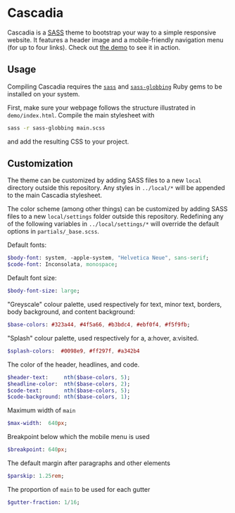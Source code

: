 # Cascadia

Cascadia is a [SASS](http://sass-lang.com) theme to bootstrap your way to a simple responsive website. It features a header image and a mobile-friendly navigation menu (for up to four links). Check out [the demo](https://cdn.rawgit.com/rchurchley/cascadia-scss/master/demo/index.html) to see it in action.


## Usage

Compiling Cascadia requires the [`sass`](http://sass-lang.com) and [`sass-globbing`](https://github.com/chriseppstein/sass-globbing) Ruby gems to be installed on your system.

First, make sure your webpage follows the structure illustrated in `demo/index.html`. Compile the main stylesheet with
```sh
sass -r sass-globbing main.scss
```
and add the resulting CSS to your project.


## Customization

The theme can be customized by adding SASS files to a new `local` directory outside this repository. Any styles in `../local/*` will be appended to the main Cascadia stylesheet.

The color scheme (among other things) can be customized by adding SASS files to a new `local/settings` folder outside this repository. Redefining any of the following variables in `../local/settings/*` will override the default options in `partials/_base.scss`.

Default fonts:
```sass
$body-font: system, -apple-system, "Helvetica Neue", sans-serif;
$code-font: Inconsolata, monospace;
```

Default font size:
```sass
$body-font-size: large;
```

"Greyscale" colour palette, used respectively for text, minor text, borders, body background, and content background:
```sass
$base-colors: #323a44, #4f5a66, #b3bdc4, #ebf0f4, #f5f9fb;
```

"Splash" colour palette, used respectively for a, a:hover, a:visited.
```sass
$splash-colors:  #0098e9, #ff297f, #a342b4
```

The color of the header, headlines, and code.
```sass
$header-text:     nth($base-colors, 5);
$headline-color:  nth($base-colors, 2);
$code-text:       nth($base-colors, 5);
$code-background: nth($base-colors, 1);
```

Maximum width of `main`
```sass
$max-width:  640px;
```

Breakpoint below which the mobile menu is used
```sass
$breakpoint: 640px;
```

The default margin after paragraphs and other elements
```sass
$parskip: 1.25rem;
```

The proportion of `main` to be used for each gutter
```sass
$gutter-fraction: 1/16;
```
